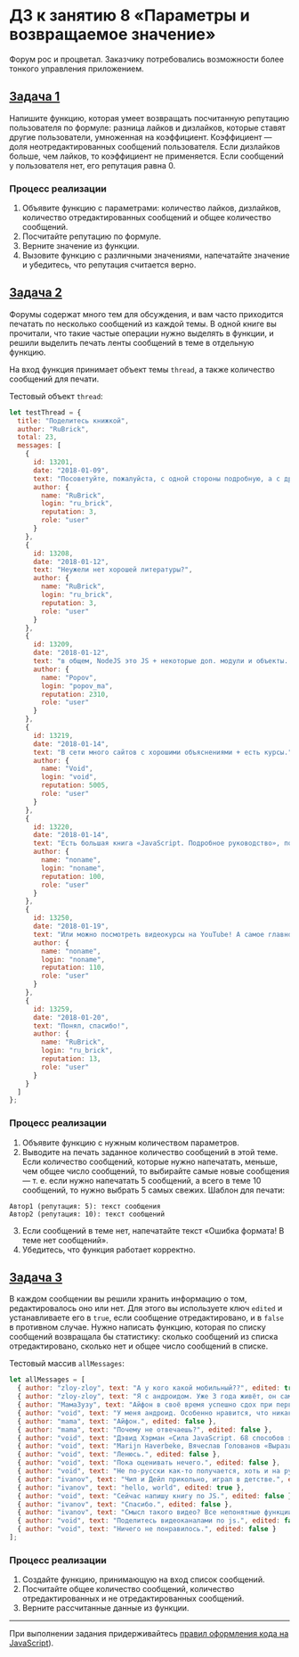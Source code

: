 # ДЗ к занятию 8 «Параметры и возвращаемое значение»

Форум рос и процветал. Заказчику потребовались возможности более тонкого управления приложением.

## [Задача 1](./task-1.js)

Напишите функцию, которая умеет возвращать посчитанную репутацию пользователя по формуле: разница лайков и дизлайков, которые ставят другие пользователи, умноженная на коэффициент. Коэффициент — доля неотредактированных сообщений пользователя. Если дизлайков больше, чем лайков, то коэффициент не применяется. Если сообщений у пользователя нет, его репутация равна 0.

### Процесс реализации

1. Объявите функцию с параметрами: количество лайков, дизлайков, количество отредактированных сообщений и общее количество сообщений.
2. Посчитайте репутацию по формуле.
3. Верните значение из функции.
4. Вызовите функцию с различными значениями, напечатайте значение и убедитесь, что репутация считается верно.

## [Задача 2](./task-2.js)

Форумы содержат много тем для обсуждения, и вам часто приходится печатать по несколько сообщений из каждой темы. В одной книге вы прочитали, что такие частые операции нужно выделять в функции, и решили выделить печать ленты сообщений в теме в отдельную функцию.

На вход функция принимает объект темы `thread`, а также количество сообщений для печати. 

Тестовый объект `thread`:
```js
let testThread = {
  title: "Поделитесь книжкой",
  author: "RuBrick",
  total: 23,
  messages: [
    {
      id: 13201,
      date: "2018-01-09",
      text: "Посоветуйте, пожалуйста, с одной стороны подробную, а с другой доступную для понимания книгу по javascript. Спасибо",
      author: {
        name: "RuBrick",
        login: "ru_brick",
        reputation: 3,
        role: "user"
      }
    },
    {
      id: 13208,
      date: "2018-01-12",
      text: "Неужели нет хорошей литературы?",
      author: {
        name: "RuBrick",
        login: "ru_brick",
        reputation: 3,
        role: "user"
      }
    },
    {
      id: 13209,
      date: "2018-01-12",
      text: "в общем, NodeJS это JS + некоторые доп. модули и объекты. Тебе нужна литература по самому JS и дока на официальном сайте.",
      author: {
        name: "Popov",
        login: "popov_ma",
        reputation: 2310,
        role: "user"
      }
    },
    {
      id: 13219,
      date: "2018-01-14",
      text: "В сети много сайтов с хорошими объяснениями + есть курсы.",
      author: {
        name: "Void",
        login: "void",
        reputation: 5005,
        role: "user"
      }
    },
    {
      id: 13220,
      date: "2018-01-14",
      text: "Есть большая книга «JavaScript. Подробное руководство», потом смотришь документацию.",
      author: {
        name: "noname",
        login: "noname",
        reputation: 100,
        role: "user"
      }
    },
    {
      id: 13250,
      date: "2018-01-19",
      text: "Или можно посмотреть видеокурсы на YouTube! А самое главное — практика! И этот форум — лучшая тренировочная площадка!",
      author: {
        name: "noname",
        login: "noname",
        reputation: 110,
        role: "user"
      }
    },
    {
      id: 13259,
      date: "2018-01-20",
      text: "Понял, спасибо!",
      author: {
        name: "RuBrick",
        login: "ru_brick",
        reputation: 13,
        role: "user"
      }
    }
  ]
};
```

### Процесс реализации

1. Объявите функцию с нужным количеством параметров.
2. Выводите на печать заданное количество сообщений в этой теме. Если количество сообщений, которые нужно напечатать, меньше, чем общее число сообщений, то выбирайте самые новые сообщения — т. е. если нужно напечатать 5 сообщений, а всего в теме 10 сообщений, то нужно выбрать 5 самых свежих. Шаблон для печати:
```
Автор1 (репутация: 5): текст сообщения
Автор2 (репутация: 10): текст сообщений
```
3. Если сообщений в теме нет, напечатайте текст «Ошибка формата! В теме нет сообщений».
4. Убедитесь, что функция работает корректно.

## [Задача 3](./task-3.js)

В каждом сообщении вы решили хранить информацию о том, редактировалось оно или нет. Для этого вы используете ключ `edited` и устанавливаете его в `true`, если сообщение отредактировано, и в `false` в противном случае. Нужно написать функцию, которая по списку сообщений возвращала бы статистику: сколько сообщений из списка отредактировано, сколько нет и общее число сообщений в списке.

Тестовый массив `allMessages`:
```js
let allMessages = [
  { author: "zloy-zloy", text: "А у кого какой мобильный??", edited: true },
  { author: "zloy-zloy", text: "Я с андроидом. Уже 3 года живёт, он самым крепким оказался, пережил 2 утопления.", edited: false },
  { author: "МамаЗузу", text: "Айфон в своё время успешно сдох при первом же падении на кафельную плитку.", edited: false },
  { author: "void", text: "У меня андроид. Особенно нравится, что никаких заморочек с айтюнс.", edited: false },
  { author: "mama", text: "Айфон.", edited: false },
  { author: "mama", text: "Почему не отвечаешь?", edited: false },
  { author: "void", text: "Дэвид Хэрман «Сила JavaScript. 68 способов эффективного использования JS».", edited: false },
  { author: "void", text: "Marijn Haverbeke, Вячеслав Голованов «Выразительный javascript: Введение».", edited: false },
  { author: "void", text: "Ленюсь.", edited: false },
  { author: "void", text: "Пока оценивать нечего.", edited: false },
  { author: "void", text: "Не по-русски как-то получается, хоть и на русском.", edited: false },
  { author: "ivanov", text: "Чип и Дейл прикольно, играл в детстве.", edited: false },
  { author: "ivanov", text: "hello, world", edited: true },
  { author: "void", text: "Сейчас напишу книгу по JS.", edited: false },
  { author: "ivanov", text: "Спасибо.", edited: false },
  { author: "ivanov", text: "Смысл такого видео? Все непонятные функции приходится самому смотреть. Надо не так делать. Пишете код — объясняете сразу, что к чему, голосом, ну, или там, текстом хотя бы, хотя лучше голосом.", edited: true },
  { author: "void", text: "Поделитесь видеоканалами по js.", edited: false },
  { author: "void", text: "Ничего не понравилось.", edited: false }
];
```

### Процесс реализации

1. Создайте функцию, принимающую на вход список сообщений.
2. Посчитайте общее количество сообщений, количество отредактированных и не отредактированных сообщений.
3. Верните рассчитанные данные из функции.

***

При выполнении задания придерживайтесь [правил оформления кода на JavaScript](https://github.com/netology-code/pb-homeworks/blob/master/codestyle.md)).